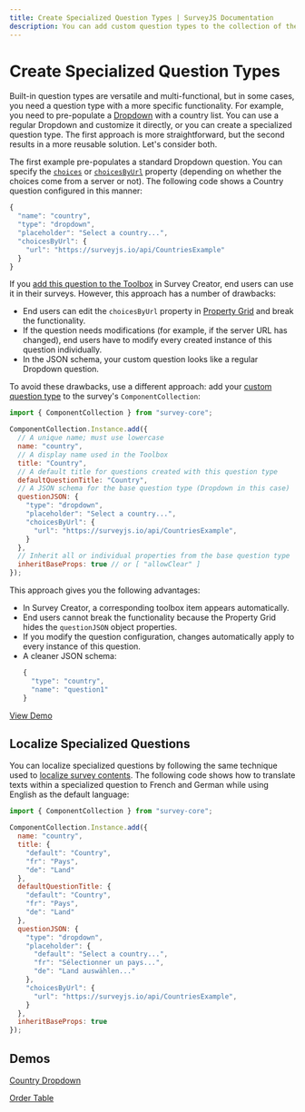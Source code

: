 ```yaml
---
title: Create Specialized Question Types | SurveyJS Documentation
description: You can add custom question types to the collection of the built-in components for easier and more secure use of survey elements.
---
```


# Create Specialized Question Types

Built-in question types are versatile and multi-functional, but in some cases, you need a question type with a more specific functionality. For example, you need to pre-populate a [Dropdown](/Documentation/Library?id=questiondropdownmodel) with a country list. You can use a regular Dropdown and customize it directly, or you can create a specialized question type. The first approach is more straightforward, but the second results in a more reusable solution. Let's consider both. 

The first example pre-populates a standard Dropdown question. You can specify the [`choices`](/Documentation/Library?id=questiondropdownmodel#choices) or [`choicesByUrl`](/Documentation/Library?id=questiondropdownmodel#choicesByUrl) property (depending on whether the choices come from a server or not). The following code shows a Country question configured in this manner:

```js
{
  "name": "country",
  "type": "dropdown",
  "placeholder": "Select a country...",
  "choicesByUrl": {
    "url": "https://surveyjs.io/api/CountriesExample"
  }
}
```

If you [add this question to the Toolbox](/Documentation/Survey-Creator?id=toolbox#add-a-custom-toolbox-item) in Survey Creator, end users can use it in their surveys. However, this approach has a number of drawbacks:

- End users can edit the `choicesByUrl` property in [Property Grid](https://surveyjs.io/survey-creator/documentation/property-grid) and break the functionality.
- If the question needs modifications (for example, if the server URL has changed), end users have to modify every created instance of this question individually.
- In the JSON schema, your custom question looks like a regular Dropdown question.

To avoid these drawbacks, use a different approach: add your [custom question type](https://surveyjs.io/form-library/documentation/api-reference/icustomquestiontypeconfiguration) to the survey's `ComponentCollection`:

```js
import { ComponentCollection } from "survey-core";

ComponentCollection.Instance.add({
  // A unique name; must use lowercase
  name: "country", 
  // A display name used in the Toolbox
  title: "Country", 
  // A default title for questions created with this question type
  defaultQuestionTitle: "Country",
  // A JSON schema for the base question type (Dropdown in this case)
  questionJSON: {
    "type": "dropdown",
    "placeholder": "Select a country...",
    "choicesByUrl": {
      "url": "https://surveyjs.io/api/CountriesExample",
    }
  },
  // Inherit all or individual properties from the base question type
  inheritBaseProps: true // or [ "allowClear" ]
});
```

This approach gives you the following advantages:

- In Survey Creator, a corresponding toolbox item appears automatically.
- End users cannot break the functionality because the Property Grid hides the `questionJSON` object properties.
- If you modify the question configuration, changes automatically apply to every instance of this question.
- A cleaner JSON schema:
  ```js
  {
    "type": "country",
    "name": "question1"
  }
  ```

[View Demo](https://surveyjs.io/survey-creator/examples/javascript-country-select-dropdown-list-template/ (linkStyle))

## Localize Specialized Questions

You can localize specialized questions by following the same technique used to [localize survey contents](https://surveyjs.io/form-library/documentation/survey-localization#localize-survey-contents). The following code shows how to translate texts within a specialized question to French and German while using English as the default language:

```js
import { ComponentCollection } from "survey-core";

ComponentCollection.Instance.add({
  name: "country", 
  title: {
    "default": "Country",
    "fr": "Pays",
    "de": "Land"
  }, 
  defaultQuestionTitle: {
    "default": "Country",
    "fr": "Pays",
    "de": "Land"
  },
  questionJSON: {
    "type": "dropdown",
    "placeholder": {
      "default": "Select a country...",
      "fr": "Sélectionner un pays...",
      "de": "Land auswählen..."
    },
    "choicesByUrl": {
      "url": "https://surveyjs.io/api/CountriesExample",
    }
  },
  inheritBaseProps: true
});
```

## Demos

[Country Dropdown](https://surveyjs.io/survey-creator/examples/javascript-country-select-dropdown-list-template/ (linkStyle))

[Order Table](https://surveyjs.io/survey-creator/examples/order-form-template/ (linkStyle))